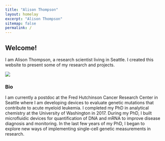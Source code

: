 ```yaml
---
title: "Alison Thompson"
layout: homelay
excerpt: "Alison Thompson"
sitemap: false
permalink: /
---
```


## Welcome!  
I am Alison Thompson, a research scientist living in Seattle.  I created this website to present some of my research and projects.

![]({{"/images/Alison_Thompson.png"|absolute_url}}) <!-- .element height="30%" width="30%" -->

### Bio  

I am currently a postdoc at the Fred Hutchinson Cancer Research Center in Seattle where I am developing devices to evaluate genetic mutations that contribute to acute myeloid leukemia.  I completed my PhD in analytical chemistry at the University of Washington in 2017.  During my PhD, I built microfluidic devices for quantification of DNA and mRNA to improve disease diagnosis and monitoring.  In the last few years of my PhD, I began to explore new ways of implementing single-cell genetic measurements in research.  
